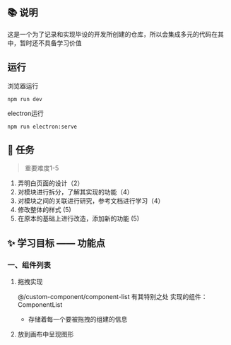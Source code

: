 ## 📚 说明

这是一个为了记录和实现毕设的开发所创建的仓库，所以会集成多元的代码在其中，暂时还不具备学习价值

## 运行

浏览器运行

`npm run dev`

electron运行

`npm run electron:serve`

## 💼 任务

> 重要难度1-5
1. 弄明白页面的设计（2）
2. 对模块进行拆分，了解其实现的功能（4）
3. 对模块之间的关联进行研究，参考文档进行学习（4）
4. 修改整体的样式 (5)
5. 在原本的基础上进行改造，添加新的功能 (5)

## ✨ 学习目标 —— 功能点
###  一、组件列表
1. 拖拽实现

    @/custom-component/component-list 有其特别之处
    实现的组件：ComponentList
    + 存储着每一个要被拖拽的组建的信息
  
2. 放到画布中呈现图形
